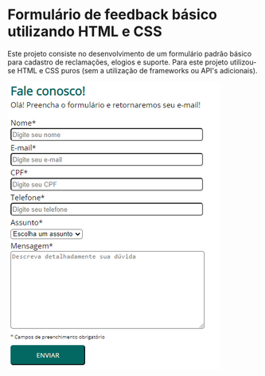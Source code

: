 # Formulário de feedback básico utilizando HTML e CSS

<p>
  Este projeto consiste no desenvolvimento de um formulário padrão básico para cadastro de reclamações, 
  elogios e suporte. Para este projeto utilizou-se HTML e CSS puros (sem a utilização de frameworks ou API's adicionais).
</p>

<img src="/img/printFormulario.png" alt="Imagem do formulário">
